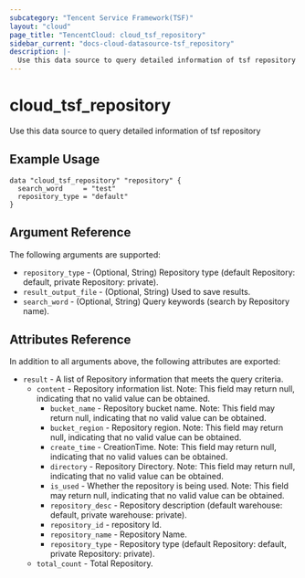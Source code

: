 ```yaml
---
subcategory: "Tencent Service Framework(TSF)"
layout: "cloud"
page_title: "TencentCloud: cloud_tsf_repository"
sidebar_current: "docs-cloud-datasource-tsf_repository"
description: |-
  Use this data source to query detailed information of tsf repository
---
```


# cloud_tsf_repository

Use this data source to query detailed information of tsf repository

## Example Usage

```hcl
data "cloud_tsf_repository" "repository" {
  search_word     = "test"
  repository_type = "default"
}
```

## Argument Reference

The following arguments are supported:

* `repository_type` - (Optional, String) Repository type (default Repository: default, private Repository: private).
* `result_output_file` - (Optional, String) Used to save results.
* `search_word` - (Optional, String) Query keywords (search by Repository name).

## Attributes Reference

In addition to all arguments above, the following attributes are exported:

* `result` - A list of Repository information that meets the query criteria.
  * `content` - Repository information list. Note: This field may return null, indicating that no valid value can be obtained.
    * `bucket_name` - Repository bucket name. Note: This field may return null, indicating that no valid value can be obtained.
    * `bucket_region` - Repository region. Note: This field may return null, indicating that no valid value can be obtained.
    * `create_time` - CreationTime. Note: This field may return null, indicating that no valid values can be obtained.
    * `directory` - Repository Directory. Note: This field may return null, indicating that no valid value can be obtained.
    * `is_used` - Whether the repository is being used. Note: This field may return null, indicating that no valid value can be obtained.
    * `repository_desc` - Repository description (default warehouse: default, private warehouse: private).
    * `repository_id` - repository Id.
    * `repository_name` - Repository Name.
    * `repository_type` - Repository type (default Repository: default, private Repository: private).
  * `total_count` - Total Repository.


